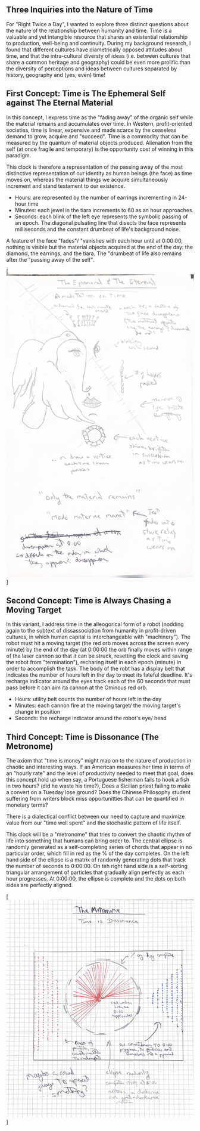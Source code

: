## Three Inquiries into the Nature of Time

For "Right Twice a Day", I wanted to explore three distinct questions about the nature of the relationship between humanity and time. Time is a valuable and yet intangible resource that shares an existential relationship to production, well-being and continuity. During my background research, I found that different cultures have diametrically opposed attitudes about time, and that the intra-cultural diversty of ideas (i.e. between cultures that share a common heritage and geography) could be even more prolific than the diversity of perceptions and ideas between cultures separated by history, geography and (yes, even) time!

## First Concept: Time is The Ephemeral Self against The Eternal Material 
In this concept, I express time as the "fading away" of the organic self while the material remains and accumulates over time. In Western, profit-oriented societies, time is linear, expensive and made scarce by the ceaseless demand to grow, acquire and "succeed". Time is a commodity that can be measured by the quantum of material objects produced. Alienation from the self (at once fragile and temporary) is the opportunity cost of winning in this paradigm. 

This clock is therefore a representation of the passing away of the most distinctive representation of our identity as human beings (the face) as time moves on, whereas the material things we acquire simultaneously increment and stand testament to our existence.

* Hours: are represented by the number of earrings incrementing in 24-hour time
* Minutes: each jewel in the tiara increments to 60 as an hour approaches
* Seconds: each blink of the left eye represents the symbolic passing of an epoch. The diagonal pulsating line that disects the face represents milliseconds and the constant drumbeat of life's background noise.

A feature of the face "fades"/ "vanishes with each hour until at 0:00:00, nothing is visible but the material objects acquired at the end of the day: the diamond, the earrings, and the tiara. The "drumbeat of life also remains after the "passing away of the self".

[![alt text](RTAD_1.png)]

## Second Concept: Time is Always Chasing a Moving Target
In this variant, I address time in the alleogorical form of a robot (nodding again to the subtext of dissassociation from humanity in profit-driven cultures, in which human capital is interchangeable with "machinery"). The robot must hit a moving target (the red orb moves across the screen every minute) by the end of the day (at 0:00:00 the orb finally moves within range of the laser cannon so that it can be struck, resetting the clock and saving the robot from "termination"), recharing itself in each epoch (minute) in order to accomplish the task. The body of the robt has a display belt that indicates the number of hours left in the day to meet its fateful deadline. It's recharge indicator around the eyes track each of the 60 seconds that must pass before it can aim ita cannon at the Ominous red orb. 

* Hours: utility belt counts the number of hours left in the day
* Minutes: each cannon fire at the moving target/ the moving target's change in position
* Seconds: the recharge indicator around the robot's eye/ head


## Third Concept: Time is Dissonance (The Metronome)
The axiom that "time is money" might map on to the nature of production in chaotic and interesting ways. If an American measures her time in terms of an "hourly rate" and the level of productivity needed to meet that goal, does this concept hold up when say, a Portuguese fisherman fails to hook a fish in two hours? (did he waste his time?), Does a Sicilian priest failing to make a convert on a Tuesday lose ground? Does the Chinese Philosophy student suffering from writers block miss opportunitties that can be quantified in monetary terms?

There is a dialectical conflict between our need to capture and maximize value from our "time well spent" and the stochastic pattern of life itself. 

This clock will be a "metronome" that tries to convert the chaotic rhythm of life into something that humans can bring order to. The central ellipse is randomly generated as a self-completing series of chords that appear in no particular order, which fill in red as the % of the day completes. On the left hand side of the ellipse is a matrix of randomly generating dots that track the number of seconds to 0:00:00. On teh right hand side is a self-sorting triangular arrangement of particles that gradually align perfectly as each hour progresses. At 0:00:00, the ellipse is complete and the dots on both sides are perfectly aligned. 

[![alt text](RTAD_2.png)]
